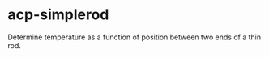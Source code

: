 acp-simplerod
=============

Determine temperature as a function of position between two ends of a thin rod.